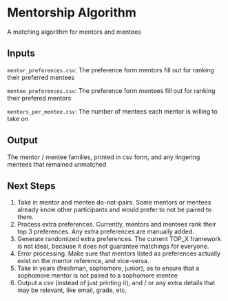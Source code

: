 # Mentorship Algorithm
A matching algorithm for mentors and mentees

## Inputs
```mentor_preferences.csv```: The preference form mentors fill out for ranking their preferred mentees

```mentee_preferences.csv```: The preference form mentees fill out for ranking their prefered mentors

```mentors_per_mentee.csv```: The number of mentees each mentor is willing to take on

## Output
The mentor / mentee families, printed in csv form, and any lingering mentees that remained unmatched

## Next Steps 
1. Take in mentor and mentee do-not-pairs. Some mentors or mentees already know other participants and would prefer to not be paired to them.
2. Process extra preferences. Currently, mentors and mentees rank their top 3 preferences. Any extra preferences are manually added. 
3. Generate randomized extra preferences. The current TOP_X framework is not ideal, because it does not guarantee matchings for everyone. 
4. Error processing. Make sure that mentors listed as preferences actually exist on the mentor reference, and vice-versa.
5. Take in years (freshman, sophomore, junior), as to ensure that a sophomore mentor is not paired to a sophomore mentee
6. Output a csv (instead of just printing it), and / or any extra details that may be relevant, like email, grade, etc.
